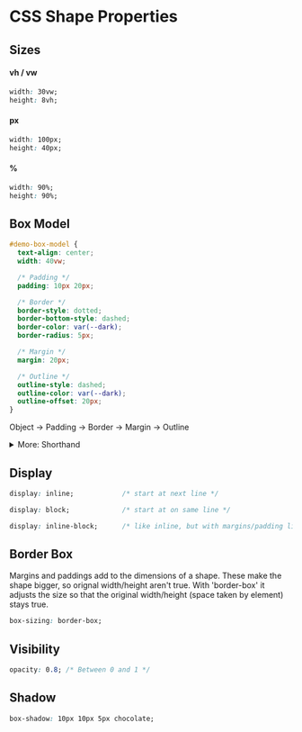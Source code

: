 # CSS Shape Properties

## Sizes
#### vh / vw
```css
width: 30vw;
height: 8vh;
```
#### px
```css
width: 100px;
height: 40px;
```
#### %
```css
width: 90%;
height: 90%;
```

## Box Model

```css
#demo-box-model {
  text-align: center;
  width: 40vw;

  /* Padding */
  padding: 10px 20px;

  /* Border */
  border-style: dotted;
  border-bottom-style: dashed;
  border-color: var(--dark);
  border-radius: 5px;

  /* Margin */
  margin: 20px;

  /* Outline */
  outline-style: dashed;
  outline-color: var(--dark);
  outline-offset: 20px;
}
```
Object -> Padding -> Border -> Margin -> Outline

<details>
    <summary>More: Shorthand</summary>

```css
margin: <margin-top> || <margin-right> || <margin-bottom> || <margin-left>
```

```css
outline: 2px dotted var(--dark-blue);
```
</details>

## Display

```css
display: inline;            /* start at next line */
```
```css
display: block;             /* start at on same line */
```
```css
display: inline-block;      /* like inline, but with margins/padding like block */
```

## Border Box
Margins and paddings add to the dimensions of a shape. These make the shape bigger, so orignal width/height aren't true. With 'border-box' it adjusts the size so that the original width/height (space taken by element) stays true. 
```css
box-sizing: border-box;
```

## Visibility
```css
opacity: 0.8; /* Between 0 and 1 */
```


## Shadow

```css
box-shadow: 10px 10px 5px chocolate;
```